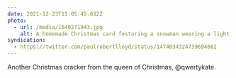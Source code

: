 ```yaml
---
date: 2021-12-23T15:05:45.632Z
photo:
  - url: /media/1640271943.jpg
    alt: A homemade Christmas card festuring a snowman wearing a light green bobble hat and silver glasses.
syndication:
  - https://twitter.com/paulrobertlloyd/status/1474034324739694602
---
```

Another Christmas cracker from the queen of Christmas, @qwertykate.
